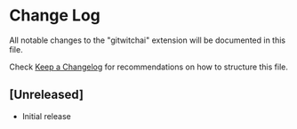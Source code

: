 # Change Log

All notable changes to the "gitwitchai" extension will be documented in this file.

Check [Keep a Changelog](http://keepachangelog.com/) for recommendations on how to structure this file.

## [Unreleased]

- Initial release